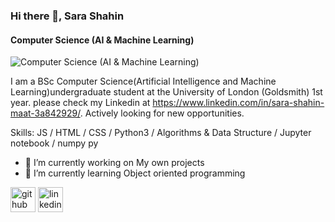 ### Hi there 👋, Sara Shahin
#### Computer Science (AI & Machine Learning)
![Computer Science (AI & Machine Learning)](https://media-exp1.licdn.com/dms/image/C4E03AQFdAdTRHECiKA/profile-displayphoto-shrink_400_400/0?e=1607558400&v=beta&t=-6Us9H79LlCzOg_1r1n6GvI3LLo2wYjtxah6dc5tJJQ)

I am a BSc Computer Science(Artificial Intelligence and Machine Learning)undergraduate student at the University of London (Goldsmith) 1st year. please check my Linkedin at https://www.linkedin.com/in/sara-shahin-maat-3a842929/. Actively looking for new opportunities.

Skills: JS / HTML / CSS / Python3 / Algorithms & Data Structure / Jupyter notebook / numpy py

- 🔭 I’m currently working on My own projects 
- 🌱 I’m currently learning Object oriented programming 

[<img src='https://cdn.jsdelivr.net/npm/simple-icons@3.0.1/icons/github.svg' alt='github' height='40'>](https://github.com/sarashahin)  [<img src='https://cdn.jsdelivr.net/npm/simple-icons@3.0.1/icons/linkedin.svg' alt='linkedin' height='40'>](https://www.linkedin.com/in/sarashahin/)  









